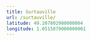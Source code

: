 ```yaml
---
title: Surtauville
url: /surtauville/
latitude: 49.207802900000004
longitude: 1.0515879000000001
---
```

